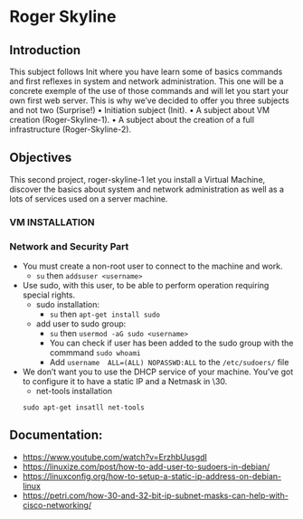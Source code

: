 # Roger Skyline

## Introduction
  This subject follows Init where you have learn some of basics commands and first reflexes in system and network administration. This one will be a concrete exemple of the use of those commands and will let you start your own first web server. This is why we’ve decided to offer you three subjects and not two (Surprise!)
• Initiation subject (Init).
• A subject about VM creation (Roger-Skyline-1).
• A subject about the creation of a full infrastructure (Roger-Skyline-2).

## Objectives
  This second project, roger-skyline-1 let you install a Virtual Machine, discover the basics about system and network administration as well as a lots of services used on a server machine.
  
### VM INSTALLATION

### Network and Security Part
  - You must create a non-root user to connect to the machine and work.
      * `su`    then    `addsuser <username>`
  - Use sudo, with this user, to be able to perform operation requiring special rights.
      * sudo installation:
          * `su`    then    `apt-get install sudo`
      * add user to sudo group:
          * `su`    then    `usermod -aG sudo <username>`
          *  You can check if user has been added to the sudo group with the commmand  `sudo whoami`
          *  Add `username  ALL=(ALL) NOPASSWD:ALL` to the `/etc/sudoers/` file
  - We don’t want you to use the DHCP service of your machine. You’ve got to configure it to have a static IP and a Netmask in \30.
      * net-tools installation
      ```
      sudo apt-get insatll net-tools
      ```


## Documentation:
* https://www.youtube.com/watch?v=ErzhbUusgdI
* https://linuxize.com/post/how-to-add-user-to-sudoers-in-debian/
* https://linuxconfig.org/how-to-setup-a-static-ip-address-on-debian-linux
* https://petri.com/how-30-and-32-bit-ip-subnet-masks-can-help-with-cisco-networking/

  

